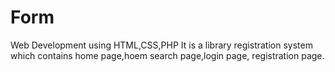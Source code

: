 # Form
Web Development using HTML,CSS,PHP
It is a library registration system which contains home page,hoem search page,login page, registration page.

